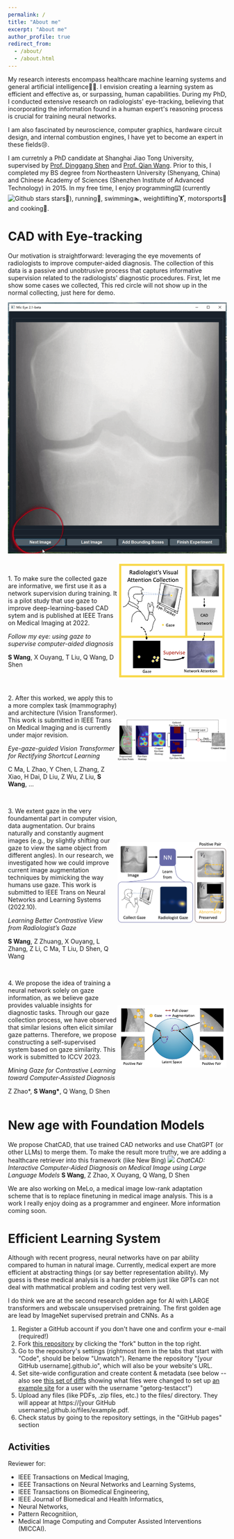 ```yaml
---
permalink: /
title: "About me"
excerpt: "About me"
author_profile: true
redirect_from: 
  - /about/
  - /about.html
---
```



My research interests encompass healthcare machine learning systems and general artificial intelligence🧠🤖. I envision creating a learning system as efficient and effective as, or surpassing, human capabilities. During my PhD, I conducted extensive research on radiologists' eye-tracking, believing that incorporating the information found in a human expert's reasoning process is crucial for training neural networks.

I am also fascinated by neuroscience, computer graphics, hardware circuit design, and internal combustion engines, I have yet to become an expert in these fields😢.

I am curretnly a PhD candidate at Shanghai Jiao Tong University, supervised by [Prof. Dinggang Shen](http://idea.bme.shanghaitech.edu.cn) and [Prof. Qian Wang](https://qianwang.space). 
Prior to this, I completed my BS degree from Northeastern University (Shenyang, China) and Chinese Academy of Sciences (Shenzhen Institute of Advanced Technology) in 2015. In my free time, I enjoy programming⌨️ (currently ![Github stars](https://img.shields.io/github/stars/jamesqfreeman?style=social) stars🌟), running🏃, swimming🏊, weightlifting🏋️, motorsports🏁 and cooking🍳.


CAD with Eye-tracking
======
Our motivation is straightforward: leveraging the eye movements of radiologists to improve computer-aided diagnosis. The collection of this data is a passive and unobtrusive process that captures informative supervision related to the radiologists' diagnostic procedures. First, let me show some cases we collected, This red circle will not show up in the normal collecting, just here for demo.
<div style="text-align: center;">
  <img src="/images/demo-2.gif" alt="Gaze supervision" width="width:50%;" />
</div>

<br>

<div style="display: flex; align-items: center;">
  <div style="flex: 1;">
    <p>1. To make sure the collected gaze are informative, we first use it as a network supervision during training. It is a pilot study that use gaze to improve deep-learning-based CAD sytem and is published at IEEE Trans on Medical Imaging at 2022. </p>
    <p><i>Follow my eye: using gaze to supervise computer-aided diagnosis </i></p>
    <p><b>S Wang</b>, X Ouyang, T Liu, Q Wang, D Shen</p>
  </div>

  <div style="flex: 1;">
    <img src="/images/Follow_my_eye.png" alt="Gaze supervision" width="width:50%;" />
  </div>
</div>

<br>

<div style="display: flex; align-items: center;">
  <div style="flex: 1;">
    <p>2. After this worked, we apply this to a more complex task (mammography) and architecture (Vision Transformer). This work is submitted in IEEE Trans on Medical Imaging and is currently under major revision. </p>
    <p><i>Eye-gaze-guided Vision Transformer for Rectifying Shortcut Learning</i></p>
    <p>C Ma, L Zhao, Y Chen, L Zhang, Z Xiao, H Dai, D Liu, Z Wu, Z Liu, <b>S Wang</b>, ...</p>
  </div>
  <div style="flex: 1;">
    <img src="/images/vitGaze.png" alt="On vision transformer" width="width:50%;" />
  </div>
</div>

<br>

<div style="display: flex; align-items: center;">
  <div style="flex: 1;">
    <p>3. We extent gaze in the very foundamental part in computer vision, data augmentation. Our brains naturally and constantly augment images (e.g., by slightly shifting our gaze to view the same object from different angles). In our research, we investigated how we could improve current image augmentation techniques by mimicking the way humans use gaze. This work is submitted to IEEE Trans on Neural Networks and Learning Systems (2022.10). </p>
    <p><i>Learning Better Contrastive View from Radiologist’s Gaze</i></p>
    <p><b>S Wang</b>, Z Zhuang, X Ouyang, L Zhang, Z Li, C Ma, T Liu, D Shen, Q Wang</p>
  </div>
  <div style="flex: 1;">
    <img src="/images/focus_contrast.png" alt="Gaze in augmentation" width="width:50%;" />
  </div>
</div>

<br>

<div style="display: flex; align-items: center;">
  <div style="flex: 1;">
    <p>4. We propose the idea of training a neural network solely on gaze information, as we believe gaze provides valuable insights for diagnostic tasks. Through our gaze collection process, we have observed that similar lesions often elicit similar gaze patterns. Therefore, we propose constructing a self-supervised system based on gaze similarity. This work is submitted to ICCV 2023.</p>
    <p><i>Mining Gaze for Contrastive Learning toward Computer-Assisted Diagnosis</i></p>
    <p>Z Zhao*, <b>S Wang*</b>, Q Wang, D Shen</p>
  </div>
  <div style="flex: 1;">
    <img src="/images/McGIP.png" alt="Self-supervision with Gaze" width="width:50%;" />
  </div>
</div>


New age with Foundation Models
======
We propose ChatCAD, that use trained CAD networks and use ChatGPT (or other LLMs) to merge them. To make the result more truthy, we are adding a healthcare retriever into this framework (like New Bing)
![](ChatCAD.png)
*ChatCAD: Interactive Computer-Aided Diagnosis on Medical Image using Large Language Models*
**S Wang**, Z Zhao, X Ouyang, Q Wang, D Shen

We are also working on MeLo, a medical image low-rank adaptation scheme that is to replace finetuning in medical image analysis. This is a work I really enjoy doing as a programmer and engineer. More information coming soon.


Efficient Learning System
======
Although with recent progress, neural networks have on par ability compared to human in natural image. Currently, medical expert are more efficient at abstracting things (or say better representation ability). 
My guess is these medical analysis is a harder problem just like GPTs can not deal with mathmatical problem and coding test very well. 

I do think we are at the second research golden age for AI with LARGE transformers and webscale unsupervised pretraining. The first golden age are lead by ImageNet supervised pretrain and CNNs. As a 
1. Register a GitHub account if you don't have one and confirm your e-mail (required!)
2. Fork [this repository](https://github.com/academicpages/academicpages.github.io) by clicking the "fork" button in the top right. 
3. Go to the repository's settings (rightmost item in the tabs that start with "Code", should be below "Unwatch"). Rename the repository "[your GitHub username].github.io", which will also be your website's URL.
4. Set site-wide configuration and create content & metadata (see below -- also see [this set of diffs](http://archive.is/3TPas) showing what files were changed to set up [an example site](https://getorg-testacct.github.io) for a user with the username "getorg-testacct")
5. Upload any files (like PDFs, .zip files, etc.) to the files/ directory. They will appear at https://[your GitHub username].github.io/files/example.pdf.  
6. Check status by going to the repository settings, in the "GitHub pages" section



Activities
------
Reviewer for:
- IEEE Transactions on Medical Imaging, 
- IEEE Transactions on Neural Networks and Learning Systems, 
- IEEE Transactions on Biomedical Engineering, 
- IEEE Journal of Biomedical and Health Informatics,
- Neural Networks,
- Pattern Recognitiion,
- Medical Image Computing and Computer Assisted Interventions (MICCAI).


